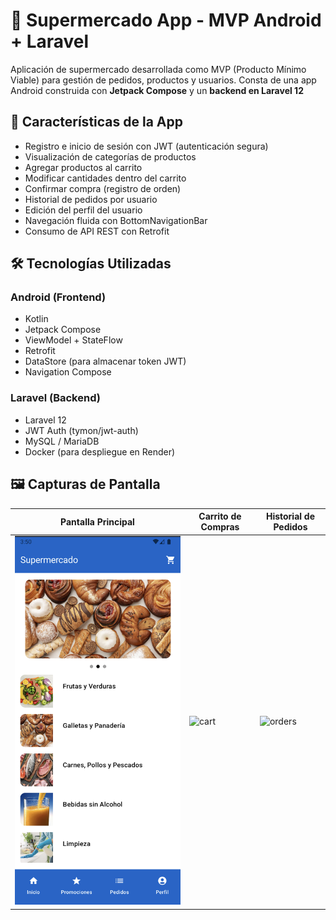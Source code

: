 # 🛒 Supermercado App - MVP Android + Laravel

Aplicación de supermercado desarrollada como MVP (Producto Mínimo Viable) para gestión de pedidos, productos y usuarios. Consta de una app Android construida con **Jetpack Compose** y un **backend en Laravel 12**

## 📱 Características de la App

- Registro e inicio de sesión con JWT (autenticación segura)
- Visualización de categorías de productos
- Agregar productos al carrito
- Modificar cantidades dentro del carrito
- Confirmar compra (registro de orden)
- Historial de pedidos por usuario
- Edición del perfil del usuario
- Navegación fluida con BottomNavigationBar
- Consumo de API REST con Retrofit

## 🛠️ Tecnologías Utilizadas

### Android (Frontend)

- Kotlin
- Jetpack Compose
- ViewModel + StateFlow
- Retrofit
- DataStore (para almacenar token JWT)
- Navigation Compose

### Laravel (Backend)

- Laravel 12
- JWT Auth (tymon/jwt-auth)
- MySQL / MariaDB
- Docker (para despliegue en Render)


## 🖼️ Capturas de Pantalla

| Pantalla Principal | Carrito de Compras | Historial de Pedidos |
|--------------------|--------------------|-----------------------|
| ![home](https://github.com/ElDevos/Proyecto-Semestral-Desarrollo-Movil/blob/f13ca069c5ec1e3d0c6803644bea371d74fb77e2/Home.png) | ![cart](screenshots/cart.png) | ![orders](screenshots/orders.png) |




